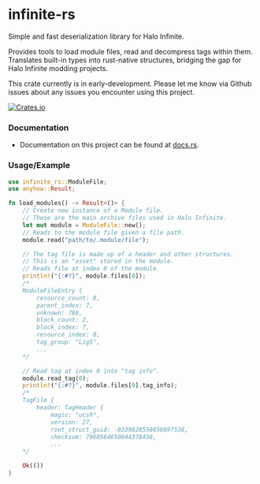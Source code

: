 infinite-rs
===
Simple and fast deserialization library for Halo Infinite.

Provides tools to load module files, read and decompress tags within them. Translates built-in types into rust-native structures, bridging the gap for Halo Infinite modding projects.

This crate currently is in early-development. Please let me know via Github issues about any issues you encounter using this project.

[![Crates.io](https://img.shields.io/crates/v/infinite-rs.svg)](https://crates.io/crates/infinite-rs)

### Documentation
- Documentation on this project can be found at [docs.rs](https://docs.rs/infinite-rs).

### Usage/Example

```rust
use infinite_rs::ModuleFile;
use anyhow::Result;

fn load_modules() -> Result<()> {
    // Create new instance of a Module file.
    // These are the main archive files used in Halo Infinite.
    let mut module = ModuleFile::new();
    // Reads to the module file given a file path.
    module.read("path/to/.module/file");

    // The tag file is made up of a header and other structures.
    // This is an "asset" stored in the module.
    // Reads file at index 0 of the module.
    println!("{:#?}", module.files[0]);
    /*
    ModuleFileEntry {
        resource_count: 0,
        parent_index: 7,
        unknown: 788,
        block_count: 2,
        block_index: 7,
        resource_index: 0,
        tag_group: "LigS",
        ...
    */

    // Read tag at index 0 into "tag info".
    module.read_tag(0);
    println!("{:#?}", module.files[0].tag_info);
    /*
    TagFile {
        header: TagHeader {
            magic: "ucsh",
            version: 27,
            root_struct_guid: -8339828558656697538,
            checksum: 7960564650044378456,
            ...
    */

    Ok(())
}
```
